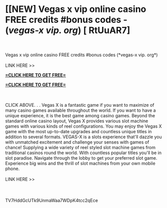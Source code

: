 # [[NEW] Vegas x vip online casino FREE credits #bonus codes - (*vegas-x vip. org*) [ RtUuAR7]
<br>
<br>Vegas x vip online casino FREE credits #bonus codes (*vegas-x vip. org*)
<br>
<br>LINK HERE >> 

**[=CLICK HERE TO GET FREE=](https://www.google.com/url?q=https%3A%2F%2Fappbitly.com%2FuxHKU)**


**[=CLICK HERE TO GET FREE=](https://www.google.com/url?q=https%3A%2F%2Fappbitly.com%2FuxHKU)**


<br>
<br>CLICK ABOVE. . .  Vegas X is a fantastic game if you want to maximize of many casino games available throughout the world.   If you want to have a unique experience, it is the best game among casino games.  Beyond the standard online casino layout, Vegas X provides various slot machine games with various kinds of reel configurations.  You may enjoy the Vegas X game with the most up-to-date upgrades and countless unique titles in addition to several formats. VEGAS-X is a slots experience that'll dazzle you with unmatched excitement and challenge your senses with games of chance! Supplying a wide variety of reel styled slot machine games from traditional casinos round the world. With countless popular titles you'll be in slot paradise.  Navigate through the lobby to get your preferred slot game.  Experience big wins and the thrill of slot machines from your own mobile phone. 
<br>
<br>LINK HERE >> 
<br>
<br>
<br>
<br>TV7HddGcUTk9UnmaWaa7WDpK4tcc2qEce
<br>
